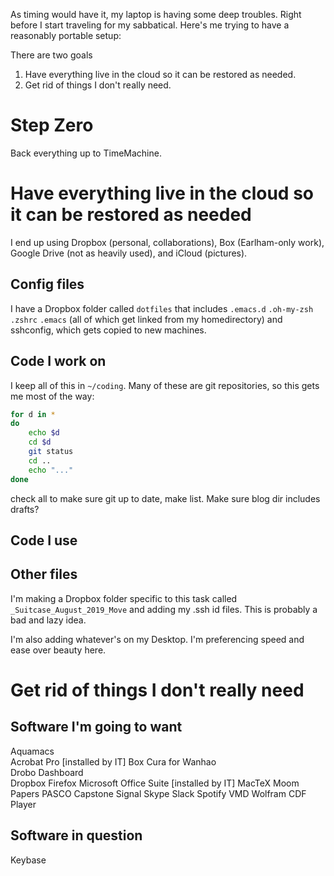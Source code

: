 As timing would have it, my laptop is having some deep troubles. Right before I start traveling for my sabbatical. Here's me trying to have a reasonably portable setup:

<!-- TEASER_END -->

There are two goals

1. Have everything live in the cloud so it can be restored as needed.
2. Get rid of things I don't really need.

# Step Zero

Back everything up to TimeMachine.

# Have everything live in the cloud so it can be restored as needed

I end up using Dropbox (personal, collaborations), Box (Earlham-only work), Google Drive (not as heavily used), and iCloud (pictures).


## Config files

I have a Dropbox folder called `dotfiles` that includes `.emacs.d` `.oh-my-zsh` `.zshrc` `.emacs` (all of which get linked from my homedirectory) and sshconfig, which gets copied to new machines.


## Code I work on

I keep all of this in `~/coding`. Many of these are git repositories, so this gets me most of the way:

```bash
for d in *
do
    echo $d
    cd $d
    git status
    cd ..
    echo "..."
done
```

check all to make sure git up to date, make list. Make sure blog dir includes drafts?

## Code I use

## Other files

I'm making a Dropbox folder specific to this task called `_Suitcase_August_2019_Move` and adding my .ssh id files. This is probably a bad and lazy idea.

I'm also adding whatever's on my Desktop. I'm preferencing speed and ease over beauty here. 

# Get rid of things I don't really need

## Software I'm going to want

Aquamacs  
Acrobat Pro  [installed by IT]
Box
Cura for Wanhao  
Drobo Dashboard  
Dropbox
Firefox
Microsoft Office Suite  [installed by IT]
MacTeX
Moom
Papers
PASCO Capstone
Signal
Skype
Slack
Spotify
VMD
Wolfram CDF Player


## Software in question

Keybase

